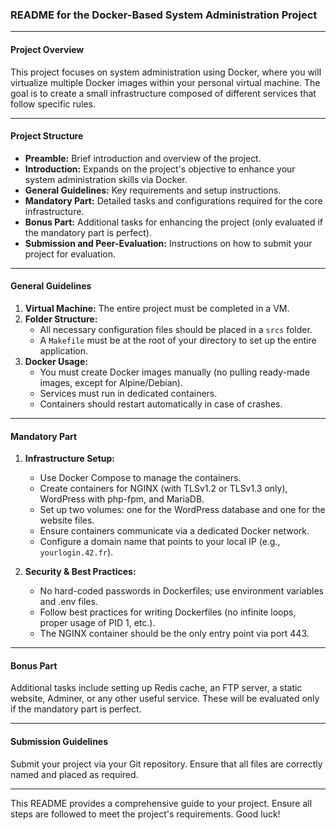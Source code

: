 ### README for the Docker-Based System Administration Project

---

#### **Project Overview**
This project focuses on system administration using Docker, where you will virtualize multiple Docker images within your personal virtual machine. The goal is to create a small infrastructure composed of different services that follow specific rules.

---

#### **Project Structure**

- **Preamble:** Brief introduction and overview of the project.
- **Introduction:** Expands on the project's objective to enhance your system administration skills via Docker.
- **General Guidelines:** Key requirements and setup instructions.
- **Mandatory Part:** Detailed tasks and configurations required for the core infrastructure.
- **Bonus Part:** Additional tasks for enhancing the project (only evaluated if the mandatory part is perfect).
- **Submission and Peer-Evaluation:** Instructions on how to submit your project for evaluation.

---

#### **General Guidelines**

1. **Virtual Machine:** The entire project must be completed in a VM.
2. **Folder Structure:**
   - All necessary configuration files should be placed in a `srcs` folder.
   - A `Makefile` must be at the root of your directory to set up the entire application.
3. **Docker Usage:**
   - You must create Docker images manually (no pulling ready-made images, except for Alpine/Debian).
   - Services must run in dedicated containers.
   - Containers should restart automatically in case of crashes.

---

#### **Mandatory Part**

1. **Infrastructure Setup:**
   - Use Docker Compose to manage the containers.
   - Create containers for NGINX (with TLSv1.2 or TLSv1.3 only), WordPress with php-fpm, and MariaDB.
   - Set up two volumes: one for the WordPress database and one for the website files.
   - Ensure containers communicate via a dedicated Docker network.
   - Configure a domain name that points to your local IP (e.g., `yourlogin.42.fr`).

2. **Security & Best Practices:**
   - No hard-coded passwords in Dockerfiles; use environment variables and .env files.
   - Follow best practices for writing Dockerfiles (no infinite loops, proper usage of PID 1, etc.).
   - The NGINX container should be the only entry point via port 443.

---

#### **Bonus Part**

Additional tasks include setting up Redis cache, an FTP server, a static website, Adminer, or any other useful service. These will be evaluated only if the mandatory part is perfect.

---

#### **Submission Guidelines**

Submit your project via your Git repository. Ensure that all files are correctly named and placed as required.

---

This README provides a comprehensive guide to your project. Ensure all steps are followed to meet the project's requirements. Good luck!
